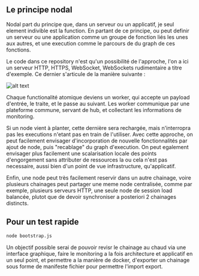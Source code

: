 ## Le principe nodal

Nodal part du principe que, dans un serveur ou un applicatif, je seul element indivible est la function.
En partant de ce principe, ou peut definir un serveur ou une application comme un groupe de fonction liés les unes aux autres, et une execution comme le parcours de du graph de ces fonctions.

Le code dans ce repository n'est qu'un possibilité de l'approche, l'on a ici un serveur HTTP, HTTPS, WebSocket, WebSockets rudimentaire a titre d'exemple.
Ce dernier s'articule de la manière suivante :

![alt text](https://github.com/pierredvd/nodal-server/tree/master/apps/localhost/www/nodal.jpg)

Chaque functionalité atomique deviens un worker, qui accepte un payload d'entrée, le traite, et le passe au suivant.
Les worker communique par une plateforme commune, servant de hub, et collectant les informations de monitoring.

Si un node vient à planter, cette dernière sera rechargée, mais n'interropra pas les executions n'etant pas en train de l'utiliser.
Avec cette approche, on peut facilement envisager d'incorporation de nouvelle fonctionnalités par ajout de node, puis "recablage" du graph d'execution.
On peut egalement envisager plus facilement une scalarisation locale des points d'engorgement sans attributer de ressources la ou cela n'est pas necessaire, aussi bien d'un point de vue infrastructure, qu'applicatif.

Enfin, une node peut très facilement reservir dans un autre chainage, voire plusieurs chainages peut partager une meme node centralisée, comme par exemple, plusieurs serveurs HTTP, une seule node de session load balancée, plutot que de devoir synchroniser a posteriori 2 chainages distincts.

## Pour un test rapide

```bash
node bootstrap.js
```

Un objectif possible serai de pouvoir revisr le chainage au chaud via une interface graphique, faire le monitoring a la fois architecture et applicatif en un seul point, et permettre a la manière de docker, d'exporter un chainage sous forme de manifeste fichier pour permettre l'import export.
